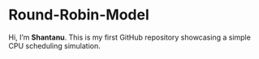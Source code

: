 # Round-Robin-Model
Hi, I’m **Shantanu**. This is my first GitHub repository showcasing a simple CPU scheduling simulation.


